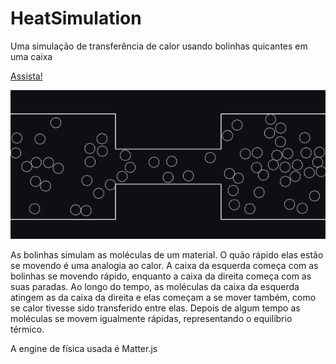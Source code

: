 # HeatSimulation
Uma simulação de transferência de calor usando bolinhas quicantes em uma caixa

[Assista!](https://heatsimulation.netlify.app/)

![Screenshot](images/screenshot.png)

As bolinhas simulam as moléculas de um material. O quão rápido elas estão se movendo é uma analogia ao calor. A caixa da esquerda começa com as bolinhas se movendo rápido, enquanto a caixa da direita começa com as suas paradas. Ao longo do tempo, as moléculas da caixa da esquerda atingem as da caixa da direita e elas começam a se mover também, como se calor tivesse sido transferido entre elas. Depois de algum tempo as moléculas se movem igualmente rápidas, representando o equilíbrio térmico.

A engine de física usada é Matter.js
